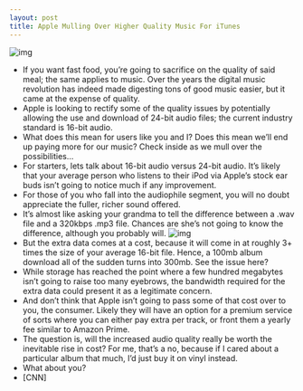 ```yaml
---
layout: post
title: Apple Mulling Over Higher Quality Music For iTunes
---
```

![img](http://media.idownloadblog.com/wp-content/uploads/2010/11/itunes-logo.jpg)
* If you want fast food, you’re going to sacrifice on the quality of said meal; the same applies to music. Over the years the digital music revolution has indeed made digesting tons of good music easier, but it came at the expense of quality.
* Apple is looking to rectify some of the quality issues by potentially allowing the use and download of 24-bit audio files; the current industry standard is 16-bit audio.
* What does this mean for users like you and I? Does this mean we’ll end up paying more for our music? Check inside as we mull over the possibilities…
* For starters, lets talk about 16-bit audio versus 24-bit audio. It’s likely that your average person who listens to their iPod via Apple’s stock ear buds isn’t going to notice much if any improvement.
* For those of you who fall into the audiophile segment, you will no doubt appreciate the fuller, richer sound offered.
* It’s almost like asking your grandma to tell the difference between a .wav file and a 320kbps .mp3 file. Chances are she’s not going to know the difference, although you probably will.
![img](http://media.idownloadblog.com/wp-content/uploads/2011/02/big-mac-vs-filet.jpg)
* But the extra data comes at a cost, because it will come in at roughly 3+ times the size of your average 16-bit file. Hence, a 100mb album download all of the sudden turns into 300mb. See the issue here?
* While storage has reached the point where a few hundred megabytes isn’t going to raise too many eyebrows, the bandwidth required for the extra data could present it as a legitimate concern.
* And don’t think that Apple isn’t going to pass some of that cost over to you, the consumer. Likely they will have an option for a premium service of sorts where you can either pay extra per track, or front them a yearly fee similar to Amazon Prime.
* The question is, will the increased audio quality really be worth the inevitable rise in cost? For me, that’s a no, because if I cared about a particular album that much, I’d just buy it on vinyl instead.
* What about you?
* [CNN]

